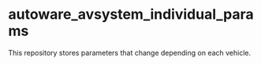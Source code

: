 # autoware_avsystem_individual_params

This repository stores parameters that change depending on each vehicle.

